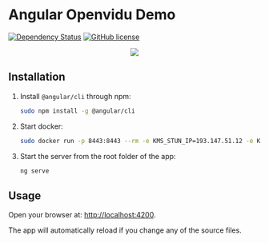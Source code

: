 # Angular Openvidu Demo
[![Dependency Status](https://david-dm.org/alxhotel/angular-openvidu-demo.svg)](https://david-dm.org/alxhotel/angular-openvidu-demo)
[![GitHub license](https://img.shields.io/badge/license-MIT-blue.svg)](https://raw.githubusercontent.com/alxhotel/angular-openvidu-demo/master/LICENSE)

<p align="center"><img src="https://github.com/alxhotel/angular-openvidu-demo/blob/master/screenshots/form.png?raw=true"/></p>

## Installation

1. Install `@angular/cli` through npm:

	```bash
	sudo npm install -g @angular/cli
	```

2. Start docker:

	```bash
	sudo docker run -p 8443:8443 --rm -e KMS_STUN_IP=193.147.51.12 -e KMS_STUN_PORT=3478 openvidu/openvidu-server-kms
	```

3. Start the server from the root folder of the app:

	```bash
	ng serve
	```

## Usage

Open your browser at: [http://localhost:4200](http://localhost:4200).

The app will automatically reload if you change any of the source files.
